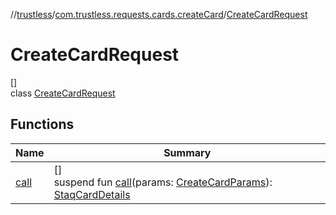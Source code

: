 //[trustless](../../../index.md)/[com.trustless.requests.cards.createCard](../index.md)/[CreateCardRequest](index.md)

# CreateCardRequest

[]\
class [CreateCardRequest](index.md)

## Functions

| Name | Summary |
|---|---|
| [call](call.md) | []<br>suspend fun [call](call.md)(params: [CreateCardParams](../-create-card-params/index.md)): [StaqCardDetails](../../com.trustless.requests.cards/-staq-card-details/index.md) |
